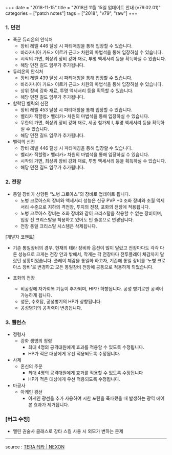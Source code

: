 +++
date = "2018-11-15"
title = "2018년 11월 15일 업데이트 안내 (v79.02.01)"
categories = ["patch notes"]
tags = ["2018", "v79", "raw"]
+++

### 1. 던전
- 폭군 듀리온의 안식처
  - 장비 레벨 446 달성 시 파티매칭을 통해 입장할 수 있습니다.
  - 바라카니아 가드> 이르카 근교> 차원의 마법석을 통해 입장하실 수 있습니다.
  - 시작의 가면, 최상위 장비 강화 재료, 투명 액세서리 등을 획득하실 수 있습니다.
  - 해당 던전 길드 임무가 추가됩니다.
- 듀리온의 안식처
  - 장비 레벨 439 달성 시 파티매칭을 통해 입장할 수 있습니다.
  - 바라카니아 가드> 이르카 근교> 차원의 마법석을 통해 입장하실 수 있습니다.  
  - 상위 장비 강화 재료, 투명 액세서리 등을 획득할 수 있습니다.
  - 해당 던전 길드 임무가 추가됩니다.
- 함락된 벨릭의 신전
  - 장비 레벨 453 달성 시 파티매칭을 통해 입장할 수 있습니다.
  - 벨리카 직할령> 벨리카> 차원의 마법석을 통해 입장하실 수 있습니다.
  - 무한의 가면, 최상위 장비 강화 재료, 세공 첨가제 I, 투명 액세서리 등을 획득하실 수 있습니다.
  - 해당 던전 길드 임무가 추가됩니다.
- 벨릭의 신전
  - 장비 레벨 446 달성 시 파티매칭을 통해 입장할 수 있습니다.
  - 벨리카 직할령> 벨리카> 차원의 마법석을 통해 입장하실 수 있습니다.
  - 시작의 가면, 최상위 장비 강화 재료, 투명 액세서리 등을 획득하실 수 있습니다.
  - 해당 던전 길드 임무가 추가됩니다.

### 2. 전장
- 통일 장비가 상향된 “노병 크로아스”의 장비로 업데이트 됩니다.
  - 노병 크로아스의 장비와 액세서리 성능은 신규 PVP +0 조화 장비와 초월 액세서리 수준으로 지하의 격전장, 투지의 전장, 포화의 전장에 적용됩니다.
  - 노병 크로아스 장비는 조화 장비와 같이 크리스탈을 착용할 수 없는 장비이며, 입장 전 크리스탈을 착용하고 있어도 빈 슬롯으로 변경됩니다.
  - 전장 통일 크리스탈 시스템은 삭제됩니다.

[개발자 코멘트]
- 기존 통일장비의 경우, 현재의 테라 장비와 옵션이 많이 달랐고 전장마다도 각각 다른 성능으로 크게는 전장 안과 밖에서, 작게는 각 전장마다 전투플레이 체감까지 달랐던 상황이었습니다. 플레이 체감을 통일화 하고자, 기존에 통일 장비를 '노병 크로아스 장비'로 변경하고 모든 통일장비 전장에 공통으로 적용하게 되었습니다.

- 포화의 전장
  - 비공정에 자가회복 기능이 추가되며, HP가 하향됩니다. 공성 병기로만 공격이 가능하게 됩니다.
  - 성문, 수호탑, 공성병기의 HP가 상향됩니다.
  - 공성병기의 공격력이 변경됩니다.

### 3. 밸런스
- 정령사
  - 강화 생명의 정령
    - 최대 4명의 공격대원에게 효과를 적용할 수 있도록 수정됩니다.
    - HP가 적은 대상에게 우선 적용되도록 수정됩니다.
- 사제
  - 혼신의 주문
    - 최대 4명의 공격대원에게 효과를 적용할 수 있도록 수정됩니다
    - HP가 적은 대상에게 우선 적용되도록 수정됩니다.
- 마공사
  - 아케인 광선
    - 아케인 광선을 추가 사용하여 시한 포탄을 폭파했을 때 발생하는 광역 에어본 효과가 제거됩니다.

### [버그 수정]
- 엘린 권술사 클래스로 강타 스킬 사용 시 외모가 변하는 문제

----

source : [TERA 테라 | NEXON](http://tera.nexon.com/news/update/view.aspx?n4articlesn=365)
